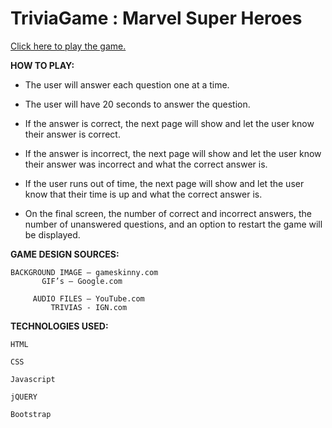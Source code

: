 # TriviaGame : Marvel Super Heroes
[Click here to play the game.](https://lerodcalanoc.github.io/TriviaGame/)

**HOW TO PLAY:**

* The user will answer each question one at a time.

* The user will have 20 seconds to answer the question.

* If the answer is correct, the next page will show and let the user know their answer is correct.

* If the answer is incorrect, the next page will show and let the user know their answer was incorrect and what the correct answer is.

* If the user runs out of time, the next page will show and let the user know that their time is up and what the correct answer is.

* On the final screen, the number of correct and incorrect answers, the number of unanswered questions, and an option to restart the game will be displayed.

**GAME DESIGN SOURCES:**
  
	BACKGROUND IMAGE – gameskinny.com
		   GIF’s – Google.com
		       	   
	     AUDIO FILES – YouTube.com
             TRIVIAS - IGN.com
           
**TECHNOLOGIES USED:**

	HTML

	CSS

	Javascript

	jQUERY

	Bootstrap
